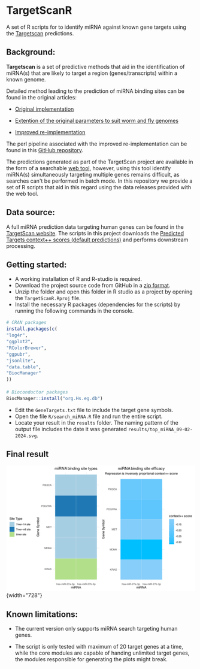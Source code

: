 # TargetScanR

A set of R scripts for to identify miRNA against known gene targets using the [Targetscan](https://www.targetscan.org/) predictions.

## Background:

**Targetscan** is a set of predictive methods that aid in the identification of miRNA(s) that are likely to target a region (genes/transcripts) within a known genome.

Detailed method leading to the prediction of miRNA binding sites can be found in the original articles:

-   [Original implementation](http://genome.cshlp.org/content/19/1/92.full.pdf)

-   [Extention of the original parameters to suit worm and fly genomes](http://bartellab.wi.mit.edu/publication_reprints/Jan_Nature_2011.pdf)

-   [Improved re-implementation](http://elifesciences.org/content/4/e05005/)

The perl pipeline associated with the improved re-implementation can be found in this [GitHub repository](https://github.com/vagarwal87/TargetScanTools/tree/master?tab=readme-ov-file).

The predictions generated as part of the TargetScan project are available in the form of a searchable [web tool](https://www.targetscan.org/), however, using this tool identify miRNA(s) simultaneously targeting multiple genes remains difficult, as searches can't be performed in batch mode. In this repository we provide a set of R scripts that aid in this regard using the data releases provided with the web tool.

## Data source:

A full miRNA prediction data targeting human genes can be found in the [TargetScan website](https://www.targetscan.org/cgi-bin/targetscan/data_download.vert80.cgi). The scripts in this project downloads the [Predicted Targets context++ scores (default predictions)](https://www.targetscan.org/vert_80/vert_80_data_download/Predicted_Targets_Context_Scores.default_predictions.txt.zip) and performs downstream processing.

## Getting started:

-   A working installation of R and R-studio is required.
-   Download the project source code from GitHub in a [zip format](https://github.com/Sktbanerjee1/TargetScanR/archive/refs/heads/main.zip).
-   Unzip the folder and open this folder in R studio as a project by opening the `TargetScanR.Rproj` file.
-   Install the necessary R packages (dependencies for the scripts) by running the following commands in the console.

``` r
# CRAN packages
install.packages(c(
"log4r",
"ggplot2",
"RColorBrewer",
"ggpubr",
"jsonlite",
"data.table",
"BiocManager"
))

# Bioconductor packages
BiocManager::install("org.Hs.eg.db")
```

-   Edit the `GeneTargets.txt` file to include the target gene symbols.
-   Open the file `R/search_miRNA.R` file and run the entire script.
-   Locate your result in the `results` folder. The naming pattern of the output file includes the date it was generated `results/top_miRNA_09-02-2024.svg`.

## Final result

![](results/top_miRNA_09-02-2024.svg){width="728"}

## Known limitations:

-   The current version only supports miRNA search targeting human genes.

-   The script is only tested with maximum of 20 target genes at a time, while the core modules are capable of handing unlimited target genes, the modules responsible for generating the plots might break.
